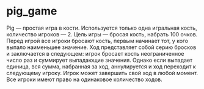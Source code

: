 # pig_game
Pig — простая игра в кости. Используется только одна игральная кость, количество игроков — 2.
Цель игры — бросая кость, набрать 100 очков. Перед игрой все игроки бросают кость, первым начинает тот, у кого выпало наименьшее значение. Ход представляет собой серию бросков и заключается в следующем: игрок бросает кость неограниченное число раз и суммирует выпадающие значения. Однако если выпадает единица, вся сумма, набранная за ход, аннулируется и ход переходит к следующему игроку. Игрок может завершить свой ход в любой момент. Все игроки имеют право на одинаковое количество ходов.
